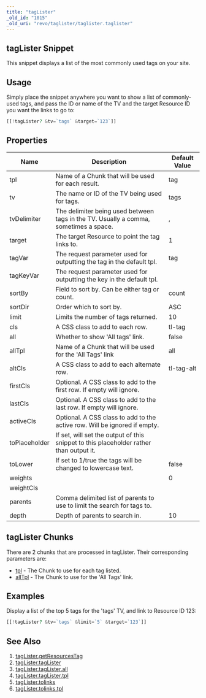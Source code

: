 ```yaml
---
title: "tagLister"
_old_id: "1015"
_old_uri: "revo/taglister/taglister.taglister"
---
```


##  tagLister Snippet 

 This snippet displays a list of the most commonly used tags on your site.

##  Usage 

 Simply place the snippet anywhere you want to show a list of commonly-used tags, and pass the ID or name of the TV and the target Resource ID you want the links to go to:

``` php 
[[!tagLister? &tv=`tags` &target=`123`]]

```

##  Properties 

| Name          | Description                                                                            | Default Value |
| ------------- | -------------------------------------------------------------------------------------- | ------------- |
| tpl           | Name of a Chunk that will be used for each result.                                     | tag           |
| tv            | The name or ID of the TV being used for tags.                                          | tags          |
| tvDelimiter   | The delimiter being used between tags in the TV. Usually a comma, sometimes a space.   | ,             |
| target        | The target Resource to point the tag links to.                                         | 1             |
| tagVar        | The request parameter used for outputting the tag in the default tpl.                  | tag           |
| tagKeyVar     | The request parameter used for outputting the key in the default tpl.                  |               |
| sortBy        | Field to sort by. Can be either tag or count.                                          | count         |
| sortDir       | Order which to sort by.                                                                | ASC           |
| limit         | Limits the number of tags returned.                                                    | 10            |
| cls           | A CSS class to add to each row.                                                        | tl-tag        |
| all           | Whether to show 'All tags' link.                                                       | false         |
| allTpl        | Name of a Chunk that will be used for the 'All Tags' link                              | all           |
| altCls        | A CSS class to add to each alternate row.                                              | tl-tag-alt    |
| firstCls      | Optional. A CSS class to add to the first row. If empty will ignore.                   |               |
| lastCls       | Optional. A CSS class to add to the last row. If empty will ignore.                    |               |
| activeCls     | Optional. A CSS class to add to the active row. Will be ignored if empty.              |               |
| toPlaceholder | If set, will set the output of this snippet to this placeholder rather than output it. |               |
| toLower       | If set to 1/true the tags will be changed to lowercase text.                           | false         |
| weights       |                                                                                        | 0             |
| weightCls     |                                                                                        |               |
| parents       | Comma delimited list of parents to use to limit the search for tags to.                |               |
| depth         | Depth of parents to search in.                                                         | 10            |

##  tagLister Chunks 

 There are 2 chunks that are processed in tagLister. Their corresponding parameters are:

- [tpl](/extras/taglister/taglister.taglister/taglister.taglister.tpl "tagLister.tagLister.tpl") - The Chunk to use for each tag listed.
- [allTpl](/extras/taglister/taglister.taglister/taglister.taglister.all "tagLister.tagLister.all") - The Chunk to use for the 'All Tags' link.

##  Examples 

 Display a list of the top 5 tags for the 'tags' TV, and link to Resource ID 123:

``` php 
[[!tagLister? &tv=`tags` &limit=`5` &target=`123`]]

```

## See Also

1. [tagLister.getResourcesTag](/extras/taglister/taglister.getresourcestag)
2. [tagLister.tagLister](/extras/taglister/taglister.taglister)
  1. [tagLister.tagLister.all](/extras/taglister/taglister.taglister/taglister.taglister.all)
  2. [tagLister.tagLister.tpl](/extras/taglister/taglister.taglister/taglister.taglister.tpl)
3. [tagLister.tolinks](/extras/taglister/taglister.tolinks)
  1. [tagLister.tolinks.tpl](/extras/taglister/taglister.tolinks/taglister.tolinks.tpl)